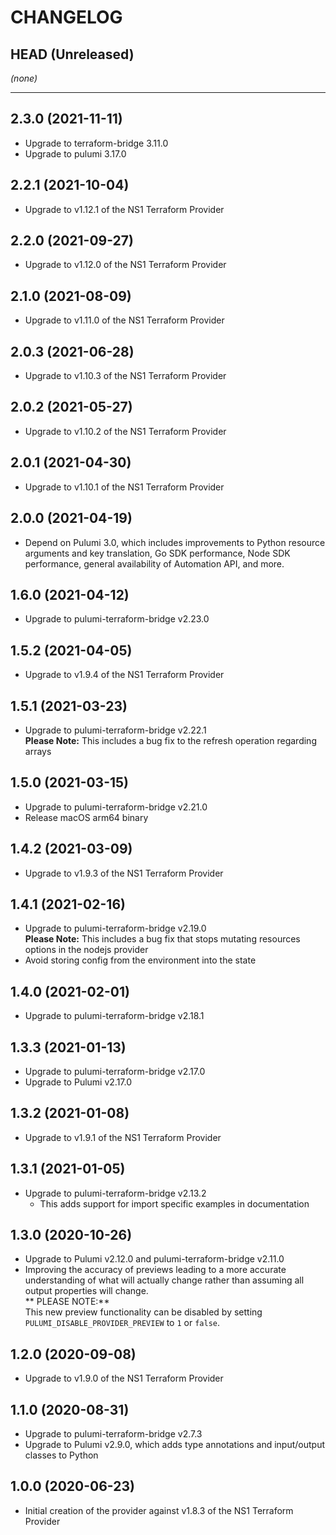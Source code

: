 CHANGELOG
=========

## HEAD (Unreleased)
_(none)_

---

## 2.3.0 (2021-11-11)
* Upgrade to terraform-bridge 3.11.0
* Upgrade to pulumi 3.17.0

## 2.2.1 (2021-10-04)
* Upgrade to v1.12.1 of the NS1 Terraform Provider

## 2.2.0 (2021-09-27)
* Upgrade to v1.12.0 of the NS1 Terraform Provider

## 2.1.0 (2021-08-09)
* Upgrade to v1.11.0 of the NS1 Terraform Provider

## 2.0.3 (2021-06-28)
* Upgrade to v1.10.3 of the NS1 Terraform Provider

## 2.0.2 (2021-05-27)
* Upgrade to v1.10.2 of the NS1 Terraform Provider

## 2.0.1 (2021-04-30)
* Upgrade to v1.10.1 of the NS1 Terraform Provider

## 2.0.0 (2021-04-19)
* Depend on Pulumi 3.0, which includes improvements to Python resource arguments and key translation, Go SDK performance,
  Node SDK performance, general availability of Automation API, and more.

## 1.6.0 (2021-04-12)
* Upgrade to pulumi-terraform-bridge v2.23.0

## 1.5.2 (2021-04-05)
* Upgrade to v1.9.4 of the NS1 Terraform Provider

## 1.5.1 (2021-03-23)
* Upgrade to pulumi-terraform-bridge v2.22.1  
  **Please Note:** This includes a bug fix to the refresh operation regarding arrays

## 1.5.0 (2021-03-15)
* Upgrade to pulumi-terraform-bridge v2.21.0
* Release macOS arm64 binary

## 1.4.2 (2021-03-09)
* Upgrade to v1.9.3 of the NS1 Terraform Provider

## 1.4.1 (2021-02-16)
* Upgrade to pulumi-terraform-bridge v2.19.0  
  **Please Note:** This includes a bug fix that stops mutating resources options in the nodejs provider
* Avoid storing config from the environment into the state

## 1.4.0 (2021-02-01)
* Upgrade to pulumi-terraform-bridge v2.18.1

## 1.3.3 (2021-01-13)
* Upgrade to pulumi-terraform-bridge v2.17.0
* Upgrade to Pulumi v2.17.0

## 1.3.2 (2021-01-08)
* Upgrade to v1.9.1 of the NS1 Terraform Provider

## 1.3.1 (2021-01-05)
* Upgrade to pulumi-terraform-bridge v2.13.2
  * This adds support for import specific examples in documentation

## 1.3.0 (2020-10-26)
* Upgrade to Pulumi v2.12.0 and pulumi-terraform-bridge v2.11.0
* Improving the accuracy of previews leading to a more accurate understanding of what will actually change rather than assuming all output properties will change.  
  ** PLEASE NOTE:**  
  This new preview functionality can be disabled by setting `PULUMI_DISABLE_PROVIDER_PREVIEW` to `1` or `false`.

## 1.2.0 (2020-09-08)
* Upgrade to v1.9.0 of the NS1 Terraform Provider

## 1.1.0 (2020-08-31)
* Upgrade to pulumi-terraform-bridge v2.7.3
* Upgrade to Pulumi v2.9.0, which adds type annotations and input/output classes to Python  

## 1.0.0 (2020-06-23)
* Initial creation of the provider against v1.8.3 of the NS1 Terraform Provider
